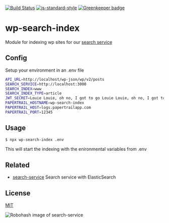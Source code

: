 [![Build Status](https://travis-ci.org/telemark/wp-search-index.svg?branch=master)](https://travis-ci.org/telemark/wp-search-index)
[![js-standard-style](https://img.shields.io/badge/code%20style-standard-brightgreen.svg?style=flat)](https://github.com/feross/standard)
[![Greenkeeper badge](https://badges.greenkeeper.io/telemark/wp-search-index.svg)](https://greenkeeper.io/)

# wp-search-index

Module for indexing wp sites for our [search service](https://github.com/telemark/search-service)

## Config

Setup your environment in an .env file

```sh
API_URL=http://localhost/wp-json/wp/v2/posts
SEARCH_SERVICE=http://localhost:3000
SEARCH_INDEX=www
SEARCH_INDEX_TYPE=article
JWT_SECRET=Louie Louie, oh no, I got to go Louie Louie, oh no, I got to go
PAPERTRAIL_HOSTNAME=wp-search-index
PAPERTRAIL_HOST=logs.papertrailapp.com
PAPERTRAIL_PORT=12345
```

## Usage

```sh
$ npx wp-search-index .env
```

This will start the indexing with the enironmental variables from .env

## Related

- [search-service](https://github.com/telemark/search-service) Search service with ElasticSearch

## License

[MIT](LICENSE)

![Robohash image of search-service](https://robots.kebabstudios.party/search-service.png "Robohash image of search-service")